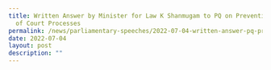 ```yaml
---
title: Written Answer by Minister for Law K Shanmugam to PQ on Preventing Abuse
  of Court Processes
permalink: /news/parliamentary-speeches/2022-07-04-written-answer-pq-preventing-abuse-court-processes
date: 2022-07-04
layout: post
description: ""
---
```

